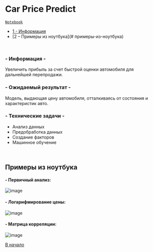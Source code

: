 # Car Price Predict

<code>[Notebook](Project%20Car%20Price%20Predict.ipynb)</code>

- [1 - Информация](#--информация--)
- [2 – Примеры из ноутбука](# примеры-из-ноутбука)

<br>

### - Информация -
Увеличить прибыль за счет быстрой оценки автомобиля для дальнейшей перепродажи.

### - Ожидаемый результат -
Модель, выдающая цену автомобиля, отталкиваясь от состояния и характеристик авто.

### - Технические задачи -
- Анализ данных
- Предобработка данных
- Создание факторов
- Машинное обучение

<br>

## Примеры из ноутбука
#### - Первичный анализ:
![image](https://github.com/leopoldgerber/portfolio/assets/114569329/5b75393b-dc82-49bd-8a54-10b04a391798)

#### - Логарифмирование цены:
![image](https://github.com/leopoldgerber/portfolio/assets/114569329/513dd61f-3ebc-4ac9-9383-4c7d3052893d)

#### - Матрица корреляции:
![image](https://github.com/leopoldgerber/portfolio/assets/114569329/9d01e0ac-5137-4925-b4a2-4562c85fb42c)

[В начало](#car-price-predict)
